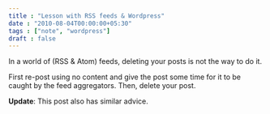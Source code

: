 ```yaml
---
title : "Lesson with RSS feeds & Wordpress"
date : "2010-08-04T00:00:00+05:30"
tags : ["note", "wordpress"]
draft : false
---
```


In a world of (RSS & Atom) feeds, deleting your posts is not the
way to do it.

First re-post using no content and give the post some time for it
to be caught by the feed aggregators. Then, delete your post.

**Update**:
 This
 post also has similar advice.
